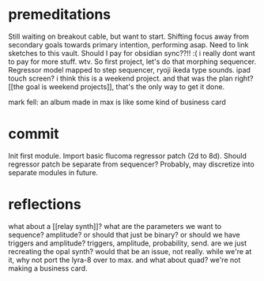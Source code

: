 # premeditations

Still waiting on breakout cable, but want to start. Shifting focus away from secondary goals towards primary intention, performing asap. Need to link sketches to this vault. Should I pay for obsidian sync??!! :( i really dont want to pay for more stuff. wtv. So first project, let's do that morphing sequencer. Regressor model mapped to step sequencer, ryoji ikeda type sounds. ipad touch screen? i think this is a weekend project. and that was the plan right? [[the goal is weekend projects]], that's the only way to get it done.

mark fell: an album made in max is like some kind of business card

# commit

Init first module. Import basic flucoma regressor patch (2d to 8d). Should regressor patch be separate from sequencer? Probably, may discretize into separate modules in future.

# reflections

what about a [[relay synth]]? what are the parameters we want to sequence? amplitude? or should that just be binary? or should we have triggers and amplitude? triggers, amplitude, probability, send. are we just recreating the opal synth? would that be an issue, not really. while we're at it, why not port the lyra-8 over to max. and what about quad? we're not making a business card.
